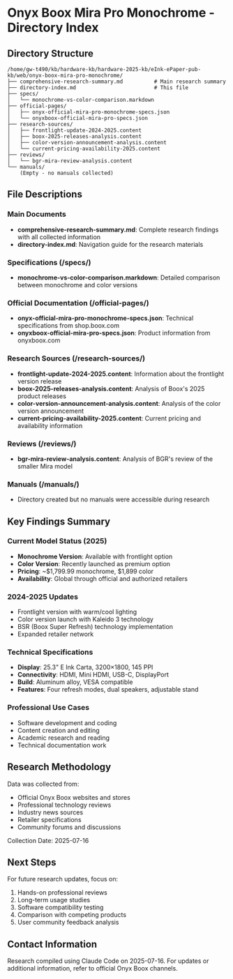 # Onyx Boox Mira Pro Monochrome - Directory Index

## Directory Structure

```
/home/gw-t490/kb/hardware-kb/hardware-2025-kb/eInk-ePaper-pub-kb/web/onyx-boox-mira-pro-monochrome/
├── comprehensive-research-summary.md          # Main research summary
├── directory-index.md                         # This file
├── specs/
│   └── monochrome-vs-color-comparison.markdown
├── official-pages/
│   ├── onyx-official-mira-pro-monochrome-specs.json
│   └── onyxboox-official-mira-pro-specs.json
├── research-sources/
│   ├── frontlight-update-2024-2025.content
│   ├── boox-2025-releases-analysis.content
│   ├── color-version-announcement-analysis.content
│   └── current-pricing-availability-2025.content
├── reviews/
│   └── bgr-mira-review-analysis.content
└── manuals/
    (Empty - no manuals collected)
```

## File Descriptions

### Main Documents
- **comprehensive-research-summary.md**: Complete research findings with all collected information
- **directory-index.md**: Navigation guide for the research materials

### Specifications (/specs/)
- **monochrome-vs-color-comparison.markdown**: Detailed comparison between monochrome and color versions

### Official Documentation (/official-pages/)
- **onyx-official-mira-pro-monochrome-specs.json**: Technical specifications from shop.boox.com
- **onyxboox-official-mira-pro-specs.json**: Product information from onyxboox.com

### Research Sources (/research-sources/)
- **frontlight-update-2024-2025.content**: Information about the frontlight version release
- **boox-2025-releases-analysis.content**: Analysis of Boox's 2025 product releases
- **color-version-announcement-analysis.content**: Analysis of the color version announcement
- **current-pricing-availability-2025.content**: Current pricing and availability information

### Reviews (/reviews/)
- **bgr-mira-review-analysis.content**: Analysis of BGR's review of the smaller Mira model

### Manuals (/manuals/)
- Directory created but no manuals were accessible during research

## Key Findings Summary

### Current Model Status (2025)
- **Monochrome Version**: Available with frontlight option
- **Color Version**: Recently launched as premium option
- **Pricing**: ~$1,799.99 monochrome, $1,899 color
- **Availability**: Global through official and authorized retailers

### 2024-2025 Updates
- Frontlight version with warm/cool lighting
- Color version launch with Kaleido 3 technology
- BSR (Boox Super Refresh) technology implementation
- Expanded retailer network

### Technical Specifications
- **Display**: 25.3" E Ink Carta, 3200×1800, 145 PPI
- **Connectivity**: HDMI, Mini HDMI, USB-C, DisplayPort
- **Build**: Aluminum alloy, VESA compatible
- **Features**: Four refresh modes, dual speakers, adjustable stand

### Professional Use Cases
- Software development and coding
- Content creation and editing
- Academic research and reading
- Technical documentation work

## Research Methodology

Data was collected from:
- Official Onyx Boox websites and stores
- Professional technology reviews
- Industry news sources
- Retailer specifications
- Community forums and discussions

Collection Date: 2025-07-16

## Next Steps

For future research updates, focus on:
1. Hands-on professional reviews
2. Long-term usage studies
3. Software compatibility testing
4. Comparison with competing products
5. User community feedback analysis

## Contact Information

Research compiled using Claude Code on 2025-07-16.
For updates or additional information, refer to official Onyx Boox channels.